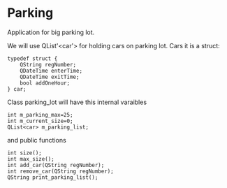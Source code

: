# Parking
Application for big parking lot.

We will use QList'<car'> for holding cars on parking lot.
Cars it is a struct:
```
typedef struct {
    QString regNumber;
    QDateTime enterTime;
    QDateTime exitTime;
    bool addOneHour;
} car;
```

Class parking_lot will have this internal varaibles
```
int m_parking_max=25;
int m_current_size=0;
QList<car> m_parking_list;
```
and public functions
```
int size();
int max_size();
int add_car(QString regNumber);
int remove_car(QString regNumber);
QString print_parking_list();
```
